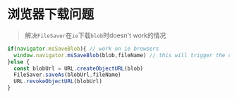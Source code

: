 # 浏览器下载问题

> 解决`FileSaver`在`ie`下载`blob`时doesn't work的情况

```js
if(navigator.msSaveBlob){ // work on ie browsers
  window.navigator.msSaveBlob(blob,fileName) // this will trigger the download in ie browser
}else {
  const blobUrl = URL.createObjectURL(blob)
  FileSaver.saveAs(blobUrl,fileName)
  URL.revokeObjectURL(blobUrl)
}
```